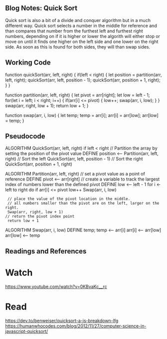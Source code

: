 ## Blog Notes: Quick Sort
Quick sort is also a bit of a divide and conquer algorithm but in a much different way. Quick sort selects a number in the middle for reference and than compares that number from the furthest left and furthest right numbers, depending on if it is higher or lower the algorith will either stop or move on until it finds one higher on the left side and one lower on the right side. As soon as this is found for both sides, they will than swap sides.


## Working Code

function quickSort(arr, left, right) {
  if(left < right) {
    let position = partition(arr, left, right);
    quickSort(arr, left, position - 1);
    quickSort(arr, position + 1, right);
  }
}

function partition(arr, left, right) {
  let pivot = arr[right];
  let low = left - 1;
  for(let i = left; i < right; i++) {
    if(arr[i] <= pivot) {
      low++;
      swap(arr, i, low);
    }
  }
  swap(arr, right, low + 1);
  return low + 1;
}

function swap(arr, i, low) {
  let temp;
  temp = arr[i];
  arr[i] = arr[low];
  arr[low] = temp;
}


## Pseudocode

ALGORITHM QuickSort(arr, left, right)
    if left < right
        // Partition the array by setting the position of the pivot value 
        DEFINE position <-- Partition(arr, left, right)
        // Sort the left
        QuickSort(arr, left, position - 1)
        // Sort the right
        QuickSort(arr, position + 1, right)

ALGORITHM Partition(arr, left, right)
    // set a pivot value as a point of reference
    DEFINE pivot <-- arr[right]
    // create a variable to track the largest index of numbers lower than the defined pivot
    DEFINE low <-- left - 1
    for i <- left to right do
        if arr[i] <= pivot
            low++
            Swap(arr, i, low)

     // place the value of the pivot location in the middle.
     // all numbers smaller than the pivot are on the left, larger on the right. 
     Swap(arr, right, low + 1)
    // return the pivot index point
     return low + 1

ALGORITHM Swap(arr, i, low)
    DEFINE temp;
    temp <-- arr[i]
    arr[i] <-- arr[low]
    arr[low] <-- temp


## Readings and References

# Watch
https://www.youtube.com/watch?v=0KBvaKc__rc

# Read
https://dev.to/benweiser/quicksort-a-js-breakdown-lfg
https://humanwhocodes.com/blog/2012/11/27/computer-science-in-javascript-quicksort/